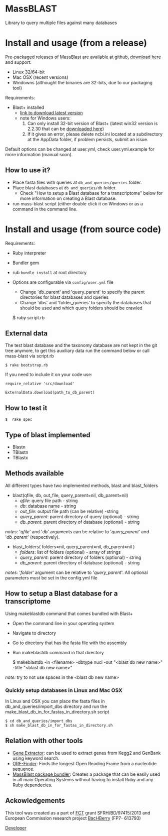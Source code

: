 MassBLAST
==========

Library to query multiple files against many databases

# Install and usage (from a release)

Pre-packaged releases of MassBlast are available at github, [download here](https://github.com/averissimo/mass-blast/releases) and support:
  - Linux 32/64-bit
  - Mac OSX (recent versions)
  - Windowns (althought the binaries are 32-bits, due to our packaging tool)

Requirements:
- Blast+ installed
  -  [link to download latest version](https://blast.ncbi.nlm.nih.gov/Blast.cgi?PAGE_TYPE=BlastDocs&DOC_TYPE=Download)
    - note for Windows users:
      1. Can only install 32-bit version of Blast+ (latest win32 version is 2.2.30 that can be [downloaded here](ftp://ftp.ncbi.nlm.nih.gov/blast/executables/blast+/2.2.30/))
      2. If it gives an error, please delete ncbi.ini located at a subdirectory at the AppData folder, if problem persists, submit an issue.

Default options can be changed at user.yml, check user.yml.example for more information (manual soon).

## How to use it?

- Place fasta files with queries at `db_and_queries/queries` folder.
- Place blast databases at `db_and_queries/db` folder.
  - Check "How to setup a Blast database for a transcriptome" below for more information on creating a Blast database.
- run mass-blast script (either double click it on Windows or as a command in the command line.

# Install and usage (from source code)

Requirements:
- Ruby interpreter
- Bundler gem
- rub `bundle install` at root directory
- Options are configurable via `config/user.yml` file
  - Change 'db_parent' and 'query_parent' to specify the parent directories for blast databases and queries
  - Change 'dbs' and 'folder_queries' to specify the databases that should be used and which query folders should be crawled

  $ ruby script.rb

## External data

The test blast database and the taxonomy database are not kept in the git tree anymore, to get this auxiliary data run the command below or call mass-blast via script.rb

    $ rake bootstrap.rb

If you need to include it on your code use:

    require_relative 'src/download'

    ExternalData.download(path_to_db_parent)

## How to test it

    $  rake spec

## Type of blast implemented

- Blastn
- TBlastn
- TBlastx

## Methods available

All different types have two implemented methods, blast and blast_folders

- blast(qfile, db, out_file, query_parent=nil, db_parent=nil)
  - *qfile*: query file path - string
  - *db*: database name - string
  - *out_file*: output file path (can be relative) -string
  - *query_parent*: parent directory of query (optional) - string
  - *db_parent*: parent directory of database (optional) - string

*notes:* '*qfile*' and '*db*' arguments can be relative to '*query_parent*' and '*db_parent*' (respectively).

- blast_folders( folders=nil, query_parent=nil, db_parent=nil )
  - *folders*: list of folders (optional) - array of strings
  - *query_parent*: parent directory of folders (optional) - string
  - *db_parent*: parent directory of database (optional) - string

*notes:* '*folder*' argument can be relative to '*query_parent*'. All optional parameters must be set in the config.yml file

## How to setup a Blast database for a transcriptome

Using makeblastdb command that comes bundled with Blast+

- Open the command line in your operating system
- Navigate to directory
- Go to directory that has the fasta file with the assembly
- Run makeblastdb command in that directory

    $ makeblastdb -in &lt;filename&gt; -dbtype nucl -out "&lt;blast db new name&gt;" -title "&lt;blast db new name&gt;"

*note:* try to not use spaces in the &lt;blast db new name&gt;

### Quickly setup databases in Linux and Mac OSX

In Linux and OSX you can place the fasta files in db_and_queries/import_dbs directory and run the make_blast_db_in_for_fastas_in_directory.sh script

    $ cd db_and_queries/import_dbs
    $ sh make_blast_db_in_for_fastas_in_directory.sh

## Relation with other tools

- [Gene Extractor](https://github.com/averissimo/gene-extractor/): can be used to extract genes from Kegg2 and GenBank using keyword search.
- [ORF-Finder](http://github.com/averissimo/orf_finder): Finds the longest Open Reading Frame from a nucleotide sequence.
- [MassBlast package bundler](https://github.com/averissimo/app-mass-blast): Creates a package that can be easily used in all main Operating Systems without having to install Ruby and any Ruby dependecies.

## Ackowledgements

This tool was created as a part of [FCT](www.fct.p) grant SFRH/BD/97415/2013 and European Commission research project [BacHBerry](www.bachberry.eu) (FP7- 613793)

[Developer](http://web.tecnico.ulisboa.pt/andre.verissimo/)
